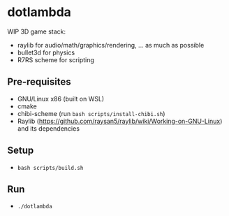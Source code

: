 # dotlambda

WIP 3D game stack:
- raylib for audio/math/graphics/rendering, ... as much as possible
- bullet3d for physics
- R7RS scheme for scripting

## Pre-requisites
- GNU/Linux x86 (built on WSL)
- cmake
- chibi-scheme (run `bash scripts/install-chibi.sh`)
- Raylib (https://github.com/raysan5/raylib/wiki/Working-on-GNU-Linux) and its dependencies

## Setup
- `bash scripts/build.sh`

## Run
- `./dotlambda`
